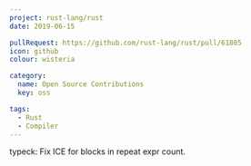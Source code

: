 ```yaml
---
project: rust-lang/rust
date: 2019-06-15

pullRequest: https://github.com/rust-lang/rust/pull/61805
icon: github
colour: wisteria

category:
  name: Open Source Contributions
  key: oss

tags:
  - Rust
  - Compiler
---
```

typeck: Fix ICE for blocks in repeat expr count.
